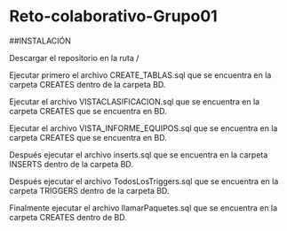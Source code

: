 # Reto-colaborativo-Grupo01



##INSTALACIÓN

Descargar el repositorio en la ruta /

Ejecutar primero el archivo CREATE_TABLAS.sql que se encuentra en la carpeta CREATES dentro de la carpeta BD.

Ejecutar el archivo VISTACLASIFICACION.sql que se encuentra en la carpeta CREATES que se encuentra en BD.

Ejecutar el archivo VISTA_INFORME_EQUIPOS.sql que se encuentra en la carpeta CREATES que se encuentra en BD.

Después ejecutar el archivo inserts.sql que se encuentra en la carpeta INSERTS dentro de la carpeta BD.

Después ejecutar el archivo TodosLosTriggers.sql que se encuentra en la carpeta TRIGGERS dentro de la carpeta BD.

Finalmente ejecutar el archivo llamarPaquetes.sql que se encuentra en la carpeta CREATES dentro de BD.
